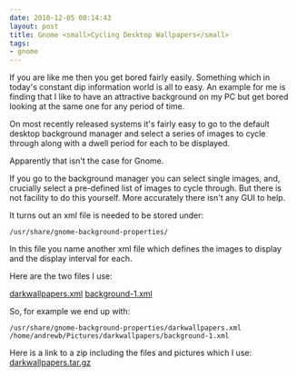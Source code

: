```yaml
---
date: 2010-12-05 00:14:43
layout: post
title: Gnome <small>Cycling Desktop Wallpapers</small>
tags:
- gnome
---
```


If you are like me then you get bored fairly easily. Something which in today's
constant dip information world is all to easy. An example for me is finding that
I like to have an attractive background on my PC but get bored looking at the
same one for any period of time.

On most recently released systems it's fairly easy to go to the default desktop
background manager and select a series of images to cycle through along with a
dwell period for each to be displayed.

Apparently that isn't the case for Gnome.

If you go to the background manager you can select single images, and, crucially
select a pre-defined list of images to cycle through. But there is not facility
to do this yourself. More accurately there isn't any GUI to help.

It turns out an xml file is needed to be stored under:

    /usr/share/gnome-background-properties/

In this file you name another xml file which defines the images to display and
the display interval for each.

Here are the two files I use:

[darkwallpapers.xml](http://sinotr.eu/darkwallpapers/darkwallpapers.xml)
[background-1.xml](http://sinotr.eu/darkwallpapers/background-1.xml)

So, for example we end up with:

    /usr/share/gnome-background-properties/darkwallpapers.xml
    /home/andrewb/Pictures/darkwallpapers/background-1.xml

Here is a link to a zip including the files and pictures which I use:
[darkwallpapers.tar.gz](http://sinotr.eu/darkwallpapers/darkwallpapers.tar.gz)
